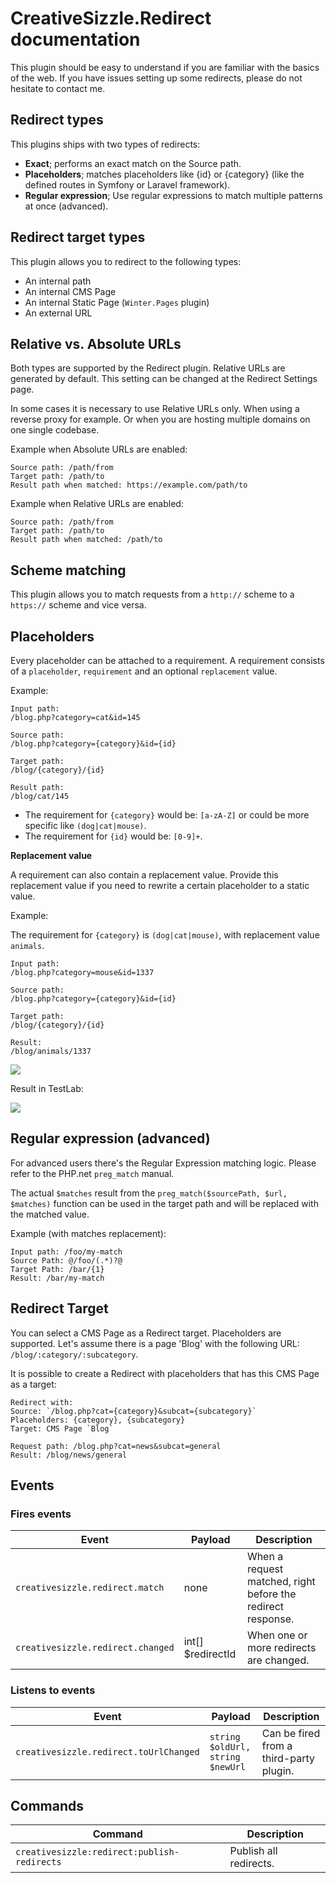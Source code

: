 # CreativeSizzle.Redirect documentation

This plugin should be easy to understand if you are familiar with the basics of the web. If you have issues setting up some redirects, please do not hesitate to contact me.

## Redirect types

This plugins ships with two types of redirects:

* **Exact**; performs an exact match on the Source path.
* **Placeholders**; matches placeholders like {id} or {category} (like the defined routes in Symfony or Laravel framework).
* **Regular expression**; Use regular expressions to match multiple patterns at once (advanced).

## Redirect target types

This plugin allows you to redirect to the following types:

* An internal path
* An internal CMS Page
* An internal Static Page (`Winter.Pages` plugin)
* An external URL

## Relative vs. Absolute URLs

Both types are supported by the Redirect plugin. Relative URLs are generated by default.
This setting can be changed at the Redirect Settings page.

In some cases it is necessary to use Relative URLs only. When using a reverse proxy for example. Or when you are
hosting multiple domains on one single codebase.

Example when Absolute URLs are enabled:

```
Source path: /path/from
Target path: /path/to
Result path when matched: https://example.com/path/to
```

Example when Relative URLs are enabled:

```
Source path: /path/from
Target path: /path/to
Result path when matched: /path/to
```

## Scheme matching

This plugin allows you to match requests from a `http://` scheme to a `https://` scheme and vice versa.

## Placeholders

Every placeholder can be attached to a requirement. A requirement consists of a `placeholder`, `requirement` and an optional `replacement` value.

Example:

```
Input path:
/blog.php?category=cat&id=145

Source path:
/blog.php?category={category}&id={id}

Target path:
/blog/{category}/{id}

Result path:
/blog/cat/145
```

* The requirement for `{category}` would be: `[a-zA-Z]` or could be more specific like `(dog|cat|mouse)`.
* The requirement for `{id}` would be: `[0-9]+`.

**Replacement value**

A requirement can also contain a replacement value. Provide this replacement value if you need to rewrite a certain placeholder to a static value.

Example:

The requirement for `{category}` is `(dog|cat|mouse)`, with replacement value `animals`.

```
Input path:
/blog.php?category=mouse&id=1337

Source path:
/blog.php?category={category}&id={id}

Target path:
/blog/{category}/{id}

Result:
/blog/animals/1337
```

![](https://i.imgur.com/928z7pI.png)

Result in TestLab:

![](https://i.imgur.com/BswnUAo.png)

## Regular expression (advanced)

For advanced users there's the Regular Expression matching logic. Please refer to the PHP.net `preg_match` manual.

The actual `$matches` result from the `preg_match($sourcePath, $url, $matches)` function can be used in the target path and will be replaced with the matched value.

Example (with matches replacement):

```
Input path: /foo/my-match
Source Path: @/foo/(.*)?@
Target Path: /bar/{1}
Result: /bar/my-match
```

## Redirect Target

You can select a CMS Page as a Redirect target. Placeholders are supported. Let's assume there is a page 'Blog' with the following URL: `/blog/:category/:subcategory`.

It is possible to create a Redirect with placeholders that has this CMS Page as a target:

````
Redirect with:
Source: `/blog.php?cat={category}&subcat={subcategory}`
Placeholders: {category}, {subcategory}
Target: CMS Page `Blog`

Request path: /blog.php?cat=news&subcat=general
Result: /blog/news/general
````

## Events

### Fires events

| Event | Payload | Description |
| --- | --- | --- |
| `creativesizzle.redirect.match` | none | When a request matched, right before the redirect response.
| `creativesizzle.redirect.changed` | int[] $redirectId | When one or more redirects are changed.

### Listens to events

| Event | Payload | Description |
| --- | --- | --- |
| `creativesizzle.redirect.toUrlChanged` | `string $oldUrl, string $newUrl` | Can be fired from a third-party plugin.

## Commands

| Command | Description |
| --- | --- |
| `creativesizzle:redirect:publish-redirects` | Publish all redirects. |
